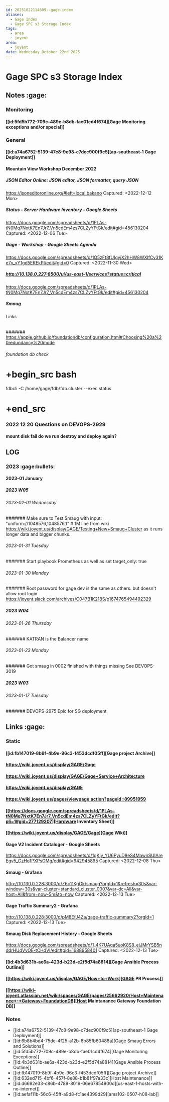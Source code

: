 ```yaml
---
id: 20251022114609--gage-index
aliases:
  - Gage Index
  - Gage SPC s3 Storage Index
tags:
  - area
  - joyent
area:
  - joyent
date: Wednesday October 22nd 2025
---
```


# Gage SPC s3 Storage  Index

## Notes                                                                                    :gage:

### Monitoring

#### [[id:5fd5b772-709c-489e-b8db-fae01cd4f674][Gage Monitoring exceptions and/or special]]

### General

#### [[id:a74a6752-5139-47c8-9e98-c7dec900f9c5][ap-southeast-1 Gage Deployment]]

#### Mountain View Workshop December 2022

##### JSON Editor Online: JSON editor, JSON formatter, query JSON
<https://jsoneditoronline.org/#left=local.bakano>
Captured: <2022-12-12 Mon>

##### Status - Server Hardware Inventory - Google Sheets
<https://docs.google.com/spreadsheets/d/1PLAs-tN0Mq7NxtK7En7Jr7_Vn5cdEm4zs7CLZyYFtGk/edit#gid=456130204>
Captured: <2022-12-06 Tue>

##### Gage - Workshop - Google Sheets Agenda
<https://docs.google.com/spreadsheets/d/1Q5zFt8fUIgyjX2hHW8WXIfCv31Ke7v_xY1gd5EKEkPI/edit#gid=0>
Captured: <2022-11-30 Wed>

##### <http://10.138.0.227:8500/ui/us-east-1/services?status=critical>

<https://docs.google.com/spreadsheets/d/1PLAs-tN0Mq7NxtK7En7Jr7_Vn5cdEm4zs7CLZyYFtGk/edit#gid=456130204>

##### Smaug

###### Links

####### <https://apple.github.io/foundationdb/configuration.html#Choosing%20a%20redundancy%20mode>

###### foundation db check

# +begin_src bash
fdbcli -C /home/gage/fdb/fdb.cluster --exec status
# +end_src

### 2022 12 20 Questions on DEVOPS-2929

#### mount disk fail  do we run destroy and deploy again?

## LOG

### 2023                                                                           :gage:bullets:

#### 2023-01 January

##### 2023 W05

###### 2023-02-01 Wednesday

####### Make sure to Test Smaug with
  input: "uniform://1048576,1048576,1" # 1M
  line from wiki
  <https://wiki.joyent.us/display/GAGE/Testing+New+Smaug+Cluster>
  as it runs longer data and bigger chunks.

###### 2023-01-31 Tuesday

####### Start playbook Prometheus as well as set target_only: true

###### 2023-01-30 Monday

####### Root password for gage dev is the same as others.  but doesn't allow root login
<https://joyent.slack.com/archives/C047B1K218S/p1674765494492329>

##### 2023 W04

###### 2023-01-26 Thursday

####### KATRAN  is the Balancer name

###### 2023-01-23 Monday

####### Got smaug in 0002 finished with things missing    See DEVOPS-3019

##### 2023 W03

###### 2023-01-17 Tuesday

####### DEVOPS-2975  Epic for SG deployment

## Links                                                                                     :gage:

### Static

#### [[id:fb147019-8b9f-4b9e-96c3-f453dcdf05ff][Gage project Archive]]

#### <https://wiki.joyent.us/display/GAGE/Gage>

#### <https://wiki.joyent.us/display/GAGE/Gage+Service+Architecture>

#### <https://wiki.joyent.us/display/GAGE>

#### <https://wiki.joyent.us/pages/viewpage.action?pageId=89951959>

#### [[https://docs.google.com/spreadsheets/d/1PLAs-tN0Mq7NxtK7En7Jr7_Vn5cdEm4zs7CLZyYFtGk/edit?pli=1#gid=277129207][Hardware Inventory Sheet]]

#### [[https://wiki.joyent.us/display/GAGE/Gage][Gage Wiki]]

#### Gage V2 Incident Cataloger - Google Sheets
<https://docs.google.com/spreadsheets/d/1gKiy_YU6PyuD8eS4MawnSUIAreEgv5_GzHo1PXPsOMg/edit#gid=942945895>
Captured: <2022-12-08 Thu>

#### Smaug - Grafana
<http://10.130.0.228:3000/d/Z6c11KgGk/smaug?orgId=1&refresh=30s&var-window=30s&var-cluster=standard_cluster_0007&var-dc=All&var-host=All&from=now-5m&to=now>
Captured: <2022-12-13 Tue>

#### Gage Traffic Summary2 - Grafana
<http://10.138.0.228:3000/d/pM8EfJ4Za/gage-traffic-summary2?orgId=1>
Captured: <2022-12-13 Tue>

#### Smaug Disk Replacement History - Google Sheets
<https://docs.google.com/spreadsheets/d/1_4K7UAqa5uoK8S8_ejJMrYSB5nddrHUdVvOE-tCHdVI/edit#gid=1688958401>
Captured: <2022-12-13 Tue>

#### [[id:4b3d631b-ae6a-423d-b23d-e2f5d74a8814][Gage Ansible Process Outline]]

#### [[https://wiki.joyent.us/display/GAGE/How+to+Work][GAGE PR Process]]

#### [[https://wiki-joyent.atlassian.net/wiki/spaces/GAGE/pages/25662920/Host+Maintenance+-+Gateway+FoundationDB][Host Maintanance Gateway Foundation DB]]

### Notes

+ [[id:a74a6752-5139-47c8-9e98-c7dec900f9c5][ap-southeast-1 Gage Deployment]]
+ [[id:6b8b4bd4-75de-4f25-a12b-8b85fb60488a][Gage Smaug Errors and Solutions]]
+ [[id:5fd5b772-709c-489e-b8db-fae01cd4f674][Gage Monitoring Exceptions]]
+ [[id:4b3d631b-ae6a-423d-b23d-e2f5d74a8814][Gage Ansible Process Outline]]
+ [[id:fb147019-8b9f-4b9e-96c3-f453dcdf05ff][Gage project Archive]]
+ [[id:632ed715-4bf6-457f-8e88-b1b81f97a33c][Host Maintenance]]
+ [[id:d6692e33-c86b-4789-8019-06e67854900d][us-east-1-hosts-with-no-internet]]
+ [[id:aefaf11b-56c6-45ff-a9d8-fc1ae4399d29][ams102-0507-h08-lab]]

